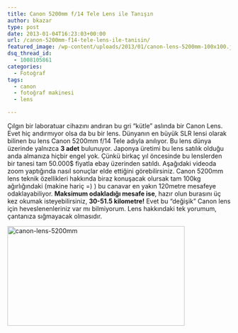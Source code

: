 ```yaml
---
title: Canon 5200mm f/14 Tele Lens ile Tanışın
author: bkazar
type: post
date: 2013-01-04T16:23:03+00:00
url: /canon-5200mm-f14-tele-lens-ile-tanisin/
featured_image: /wp-content/uploads/2013/01/canon-lens-5200mm-100x100.jpg
dsq_thread_id:
  - 1008105861
categories:
  - Fotoğraf
tags:
  - canon
  - fotoğraf makinesi
  - lens

---
```

Çılgın bir laboratuar cihazını andıran bu gri “kütle” aslında bir Canon Lens. Evet hiç andırmıyor olsa da bu bir lens. Dünyanın en büyük SLR lensi olarak bilinen bu lens Canon 5200mm f/14 Tele adıyla anılıyor. Bu lens dünya üzerinde yalnızca **3 adet** bulunuyor. Japonya üretimi bu lens satılık olduğu anda almanıza hiçbir engel yok. Çünkü birkaç yıl öncesinde bu lenslerden bir tanesi tam 50.000$ fiyatla ebay üzerinden satıldı. Aşağıdaki videoda zoom yaptığında nasıl sonuçlar elde ettiğini görebilirsiniz. Canon 5200mm lens teknik özellikleri hakkında biraz konuşacak olursak tam 100kg ağırlığındaki (makine hariç =) ) bu canavar en yakın 120metre mesafeye odaklayabiliyor. **Maksimum odakladığı mesafe ise**, hazır olun burasını üç kez okumak isteyebilirsiniz, **30-51.5 kilometre!** Evet bu “değişik” Canon lens için heveslenenleriniz var mı bilmiyorum. Lens hakkındaki tek yorumum, çantanıza sığmayacak olmasıdır.

<img class="aligncenter size-large wp-image-10424" alt="canon-lens-5200mm" src="https://www.murekkep.org/wp-content/uploads/2013/01/canon-lens-5200mm-400x225.jpg" width="400" height="225" srcset="https://www.murekkep.org/wp-content/uploads/2013/01/canon-lens-5200mm-400x225.jpg 400w, https://www.murekkep.org/wp-content/uploads/2013/01/canon-lens-5200mm-50x28.jpg 50w, https://www.murekkep.org/wp-content/uploads/2013/01/canon-lens-5200mm-125x70.jpg 125w, https://www.murekkep.org/wp-content/uploads/2013/01/canon-lens-5200mm-300x169.jpg 300w, https://www.murekkep.org/wp-content/uploads/2013/01/canon-lens-5200mm-540x305.jpg 540w, https://www.murekkep.org/wp-content/uploads/2013/01/canon-lens-5200mm.jpg 580w" sizes="(max-width: 400px) 100vw, 400px" /> 

&nbsp;